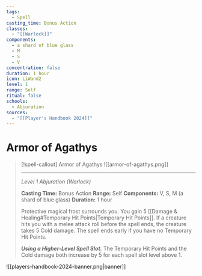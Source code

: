 ```yaml
---
tags:
  - Spell
casting_time: Bonus Action
classes:
  - "[[Warlock]]"
components:
  - a shard of blue glass
  - M
  - S
  - V
concentration: false
duration: 1 hour
icon: LiWand2
level: 1
range: Self
ritual: false
schools:
  - Abjuration
sources:
  - "[[Player's Handbook 2024]]"
---
```


# Armor of Agathys

>[!spell-callout] Armor of Agathys
>![[armor-of-agathys.png]]
>
>---
>_Level 1 Abjuration (Warlock)_
>
>**Casting Time:** Bonus Action
>**Range:** Self
>**Components:** V, S, M (a shard of blue glass)
>**Duration:** 1 hour
>
>Protective magical frost surrounds you. You gain 5 [[Damage & Healing#Temporary Hit Points\|Temporary Hit Points]]. If a creature hits you with a melee attack roll before the spell ends, the creature takes 5 Cold damage. The spell ends early if you have no Temporary Hit Points.
>
>**_Using a Higher-Level Spell Slot._** The Temporary Hit Points and the Cold damage both increase by 5 for each spell slot level above 1.


![[players-handbook-2024-banner.png|banner]]
